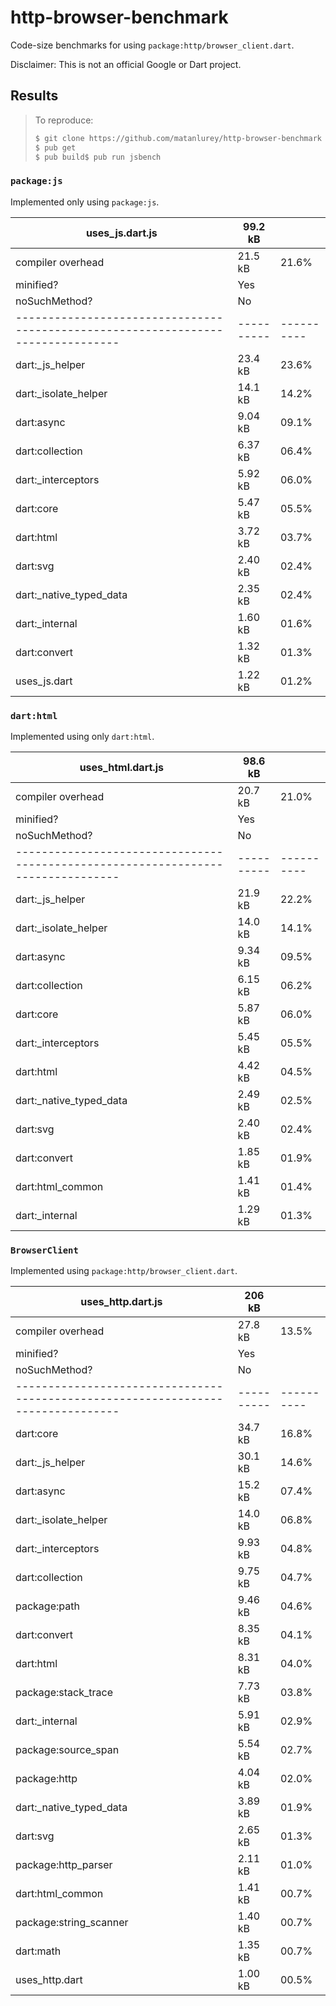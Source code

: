 # http-browser-benchmark

Code-size benchmarks for using `package:http/browser_client.dart`.

Disclaimer: This is not an official Google or Dart project.

## Results

> To reproduce:
>
> ```bash
> $ git clone https://github.com/matanlurey/http-browser-benchmark
> $ pub get
> $ pub build$ pub run jsbench
> ```

### `package:js`

Implemented only using `package:js`.

 | uses_js.dart.js                                                                  | 99.2 kB    |            |
 | -------------------------------------------------------------------------------- | ---------- | ---------- |
 | compiler overhead                                                                | 21.5 kB    | 21.6%      |
 | minified?                                                                        | Yes        |            |
 | noSuchMethod?                                                                    | No         |            |
 | -------------------------------------------------------------------------------- | ---------- | ---------- |
 | dart:_js_helper                                                                  | 23.4 kB    | 23.6%      |
 | dart:_isolate_helper                                                             | 14.1 kB    | 14.2%      |
 | dart:async                                                                       | 9.04 kB    | 09.1%      |
 | dart:collection                                                                  | 6.37 kB    | 06.4%      |
 | dart:_interceptors                                                               | 5.92 kB    | 06.0%      |
 | dart:core                                                                        | 5.47 kB    | 05.5%      |
 | dart:html                                                                        | 3.72 kB    | 03.7%      |
 | dart:svg                                                                         | 2.40 kB    | 02.4%      |
 | dart:_native_typed_data                                                          | 2.35 kB    | 02.4%      |
 | dart:_internal                                                                   | 1.60 kB    | 01.6%      |
 | dart:convert                                                                     | 1.32 kB    | 01.3%      |
 | uses_js.dart                                                                     | 1.22 kB    | 01.2%      |

### `dart:html`

Implemented using only `dart:html`.

 | uses_html.dart.js                                                                | 98.6 kB    |            |
 | -------------------------------------------------------------------------------- | ---------- | ---------- |
 | compiler overhead                                                                | 20.7 kB    | 21.0%      |
 | minified?                                                                        | Yes        |            |
 | noSuchMethod?                                                                    | No         |            |
 | -------------------------------------------------------------------------------- | ---------- | ---------- |
 | dart:_js_helper                                                                  | 21.9 kB    | 22.2%      |
 | dart:_isolate_helper                                                             | 14.0 kB    | 14.1%      |
 | dart:async                                                                       | 9.34 kB    | 09.5%      |
 | dart:collection                                                                  | 6.15 kB    | 06.2%      |
 | dart:core                                                                        | 5.87 kB    | 06.0%      |
 | dart:_interceptors                                                               | 5.45 kB    | 05.5%      |
 | dart:html                                                                        | 4.42 kB    | 04.5%      |
 | dart:_native_typed_data                                                          | 2.49 kB    | 02.5%      |
 | dart:svg                                                                         | 2.40 kB    | 02.4%      |
 | dart:convert                                                                     | 1.85 kB    | 01.9%      |
 | dart:html_common                                                                 | 1.41 kB    | 01.4%      |
 | dart:_internal                                                                   | 1.29 kB    | 01.3%      |

### `BrowserClient`

Implemented using `package:http/browser_client.dart`.

 | uses_http.dart.js                                                                | 206 kB     |            |
 | -------------------------------------------------------------------------------- | ---------- | ---------- |
 | compiler overhead                                                                | 27.8 kB    | 13.5%      |
 | minified?                                                                        | Yes        |            |
 | noSuchMethod?                                                                    | No         |            |
 | -------------------------------------------------------------------------------- | ---------- | ---------- |
 | dart:core                                                                        | 34.7 kB    | 16.8%      |
 | dart:_js_helper                                                                  | 30.1 kB    | 14.6%      |
 | dart:async                                                                       | 15.2 kB    | 07.4%      |
 | dart:_isolate_helper                                                             | 14.0 kB    | 06.8%      |
 | dart:_interceptors                                                               | 9.93 kB    | 04.8%      |
 | dart:collection                                                                  | 9.75 kB    | 04.7%      |
 | package:path                                                                     | 9.46 kB    | 04.6%      |
 | dart:convert                                                                     | 8.35 kB    | 04.1%      |
 | dart:html                                                                        | 8.31 kB    | 04.0%      |
 | package:stack_trace                                                              | 7.73 kB    | 03.8%      |
 | dart:_internal                                                                   | 5.91 kB    | 02.9%      |
 | package:source_span                                                              | 5.54 kB    | 02.7%      |
 | package:http                                                                     | 4.04 kB    | 02.0%      |
 | dart:_native_typed_data                                                          | 3.89 kB    | 01.9%      |
 | dart:svg                                                                         | 2.65 kB    | 01.3%      |
 | package:http_parser                                                              | 2.11 kB    | 01.0%      |
 | dart:html_common                                                                 | 1.41 kB    | 00.7%      |
 | package:string_scanner                                                           | 1.40 kB    | 00.7%      |
 | dart:math                                                                        | 1.35 kB    | 00.7%      |
 | uses_http.dart                                                                   | 1.00 kB    | 00.5%      |
